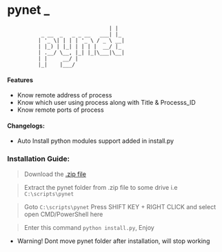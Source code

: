 # pynet                               _   
                                     | |  
               _ __  _   _ _ __   ___| |_ 
              | '_ \| | | | '_ \ / _ \ __|
              | |_) | |_| | | | |  __/ |_ 
              | .__/ \__, |_| |_|\___|\__|
              | |     __/ |               
              |_|    |___/ 
#### Features
 * Know remote address of process
  * Know which user using process along with Title & Processs_ID
 * Know remote ports of process


#### Changelogs:
 * Auto Install python modules support added in install.py

### Installation Guide:  
> Download the [.zip file](https://github.com/sauharddobhal/pynet/archive/master.zip)

> Extract the pynet folder from .zip file to some drive i.e `C:\scripts\pynet`

> Goto `C:\scripts\pynet` Press SHIFT KEY + RIGHT CLICK and select open CMD/PowerShell here

> Enter this command `python install.py`, Enjoy

 * Warning! Dont move pynet folder after installation, will stop working

